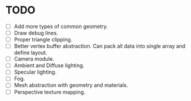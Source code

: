 # TODO

- [ ] Add more types of common geometry.
- [ ] Draw debug lines.
- [ ] Proper triangle clipping.
- [ ] Better vertex buffer abstraction. Can pack all data into single array and define layout.
- [ ] Camera module.
- [ ] Ambient and Diffuse lighting.
- [ ] Specular lighting.
- [ ] Fog.
- [ ] Mesh abstraction with geometry and materials.
- [ ] Perspective texture mapping.
